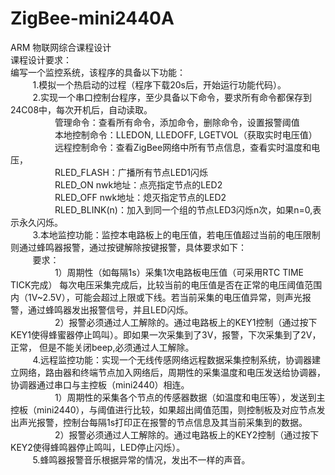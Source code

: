 # ZigBee-mini2440A
ARM 物联网综合课程设计<br />
  课程设计要求：<br />
    编写一个监控系统，该程序的具备以下功能：<br />
    &nbsp;&nbsp;&nbsp;&nbsp; &nbsp;&nbsp;&nbsp;&nbsp;1.模拟一个热启动的过程（程序下载20s后，开始运行功能代码）。<br />
     &nbsp;&nbsp;&nbsp;&nbsp; &nbsp;&nbsp;&nbsp;&nbsp;2.实现一个串口控制台程序，至少具备以下命令，要求所有命令都保存到24C08中，每次开机后，自动读取。<br />
    &nbsp;&nbsp;&nbsp;&nbsp; &nbsp;&nbsp;&nbsp;&nbsp;&nbsp;&nbsp;&nbsp;&nbsp; &nbsp;&nbsp;&nbsp;&nbsp;管理命令：查看所有命令，添加命令，删除命令，设置报警阈值<br />
   &nbsp;&nbsp;&nbsp;&nbsp; &nbsp;&nbsp;&nbsp;&nbsp;&nbsp;&nbsp;&nbsp;&nbsp; &nbsp;&nbsp;&nbsp;&nbsp;本地控制命令：LLEDON, LLEDOFF, LGETVOL（获取实时电压值）<br />
    &nbsp;&nbsp;&nbsp;&nbsp; &nbsp;&nbsp;&nbsp;&nbsp;&nbsp;&nbsp;&nbsp;&nbsp; &nbsp;&nbsp;&nbsp;&nbsp;远程控制命令：查看ZigBee网络中所有节点信息，查看实时温度和电压，<br />
    &nbsp;&nbsp;&nbsp;&nbsp; &nbsp;&nbsp;&nbsp;&nbsp;&nbsp;&nbsp;&nbsp;&nbsp; &nbsp;&nbsp;&nbsp;&nbsp;RLED_FLASH：广播所有节点LED1闪烁 <br />
    &nbsp;&nbsp;&nbsp;&nbsp; &nbsp;&nbsp;&nbsp;&nbsp;&nbsp;&nbsp;&nbsp;&nbsp; &nbsp;&nbsp;&nbsp;&nbsp;RLED_ON nwk地址：点亮指定节点的LED2<br />
    &nbsp;&nbsp;&nbsp;&nbsp; &nbsp;&nbsp;&nbsp;&nbsp;&nbsp;&nbsp;&nbsp;&nbsp; &nbsp;&nbsp;&nbsp;&nbsp;RLED_OFF nwk地址：熄灭指定节点的LED2<br />
    &nbsp;&nbsp;&nbsp;&nbsp; &nbsp;&nbsp;&nbsp;&nbsp;&nbsp;&nbsp;&nbsp;&nbsp; &nbsp;&nbsp;&nbsp;&nbsp;RLED_BLINK(n)：加入到同一个组的节点LED3闪烁n次，如果n=0,表示永久闪烁。 <br />
    &nbsp;&nbsp;&nbsp;&nbsp; &nbsp;&nbsp;&nbsp;&nbsp;3.本地监控功能：监控本电路板上的电压值，若电压值超过当前的电压限制则通过蜂鸣器报警，通过按键解除按键报警，具体要求如下：<br />
    &nbsp;&nbsp;&nbsp;&nbsp; &nbsp;&nbsp;&nbsp;&nbsp;要求：<br />
    &nbsp;&nbsp;&nbsp;&nbsp; &nbsp;&nbsp;&nbsp;&nbsp;&nbsp;&nbsp;&nbsp;&nbsp; &nbsp;&nbsp;&nbsp;&nbsp;1）周期性（如每隔1s）采集1次电路板电压值（可采用RTC TIME TICK完成） 每次电压采集完成后，比较当前的电压值是否在正常的电压阈值范围内（1V~2.5V），可能会超过上限或下线。若当前采集的电压值异常，则声光报警，通过蜂鸣器发出报警信号，并且LED闪烁。<br />
   &nbsp;&nbsp;&nbsp;&nbsp; &nbsp;&nbsp;&nbsp;&nbsp;&nbsp;&nbsp;&nbsp;&nbsp; &nbsp;&nbsp;&nbsp;&nbsp;2）报警必须通过人工解除的。通过电路板上的KEY1控制（通过按下KEY1使得蜂蜜器停止鸣叫）。即如果一次采集到了3V，报警，下次采集到了2V，正常， 但是不能关闭beep,必须通过人工解除。<br />
    &nbsp;&nbsp;&nbsp;&nbsp; &nbsp;&nbsp;&nbsp;&nbsp;4.远程监控功能：实现一个无线传感网络远程数据采集控制系统，协调器建立网络，路由器和终端节点加入网络后，周期性的采集温度和电压发送给协调器，协调器通过串口与主控板（mini2440）相连。<br />
    &nbsp;&nbsp;&nbsp;&nbsp; &nbsp;&nbsp;&nbsp;&nbsp;&nbsp;&nbsp;&nbsp;&nbsp; &nbsp;&nbsp;&nbsp;&nbsp;1）周期性的采集各个节点的传感器数据（如温度和电压等），发送到主控板（mini2440），与阈值进行比较，如果超出阈值范围，则控制板及对应节点发出声光报警，控制台每隔1s打印正在报警的节点信息及其当前采集到的数据。<br />
    &nbsp;&nbsp;&nbsp;&nbsp; &nbsp;&nbsp;&nbsp;&nbsp;&nbsp;&nbsp;&nbsp;&nbsp; &nbsp;&nbsp;&nbsp;&nbsp;2）报警必须通过人工解除的。通过电路板上的KEY2控制（通过按下KEY2使得蜂鸣器停止鸣叫，LED停止闪烁）。<br />
    &nbsp;&nbsp;&nbsp;&nbsp; &nbsp;&nbsp;&nbsp;&nbsp;5.蜂鸣器报警音乐根据异常的情况，发出不一样的声音。<br />
